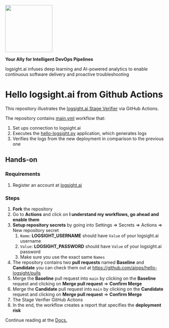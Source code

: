 <a href="https://logsight.ai/"><img src="https://logsight.ai/assets/img/logol.png" width="150"/></a>

**Your Ally for Intelligent DevOps Pipelines**

logsight.ai infuses deep learning and AI-powered analytics to enable continuous software delivery and proactive troubleshooting



# Hello logsight.ai from Github Actions
This repository illustrates the [logsight.ai Stage Verifier](https://docs.logsight.ai/#/monitor_deployments/stage_verifier) via GitHub Actions.

The repository contains [main.yml](https://github.com/aiops/hello-logsight/blob/main/.github/workflows/main.yml) workflow that:
1. Set ups connection to logsight.ai
2. Executes the [hello-logsight.py](https://github.com/aiops/hello-logsight/blob/main/hello_logsight.py) application, which generates logs
3. Verifies the logs from the new deployment in comparison to the previous one

## Hands-on
### Requirements
1. Register an account at [logsight.ai](https://demo.logsight.ai/)

### Steps
1. **Fork** the repository 
2. Go to **Actions** and click on **I understand my workflows, go ahead and enable them**
3. **Setup repository secrets** by going into Settings => Secrets => Actions => New repository secret
   1. `Name`: **LOGSIGHT_USERNAME** should have `Value` of your logsight.ai username
   2. `Value`: **LOGSIGHT_PASSWORD** should have `Value` of your logsight.ai password
   3. Make sure you use the exact same `Names`
4. The repository contains two **pull requests** named **Baseline** and **Candidate** you can check them out at https://github.com/aiops/hello-logsight/pulls
5. Merge the **Baseline** pull request into `main` by clicking on the **Baseline** request and clicking on **Merge pull request** => **Confirm Merge**
6. Merge the **Candidate** pull request into `main` by clicking on the **Candidate** request and clicking on **Merge pull request** => **Confirm Merge**
7. The Stage Verifier GitHub Actions 
8. In the end, the workflow creates a report that specifies the **deployment risk**

Continue reading at the [Docs.](https://docs.logsight.ai/#/monitor_deployments/github_action)